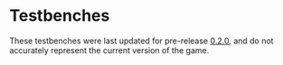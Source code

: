 # Testbenches

These testbenches were last updated for pre-release [0.2.0](https://github.com/cam-rod/simon-says/tree/0.2.0), and do not accurately represent the current version of the game.
